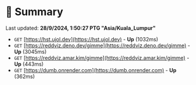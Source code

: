 # 📖 Summary
Last updated: **28/9/2024, 1:50:27 PTG "Asia/Kuala_Lumpur"**

- `GET` [https://hst.ujol.dev](https://hst.ujol.dev) - **Up** (1032ms)
- `GET` [https://reddviz.deno.dev/gimme](https://reddviz.deno.dev/gimme) - **Up** (3045ms)
- `GET` [https://reddviz.amar.kim/gimme](https://reddviz.amar.kim/gimme) - **Up** (443ms)
- `GET` [https://dumb.onrender.com](https://dumb.onrender.com) - **Up** (362ms)
